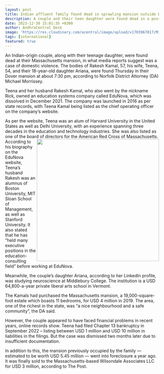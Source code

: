 ```yaml
---
layout: post
title: Indian affluent family found dead in sprawling mansion outside Boston
description: A couple and their teen daughter were found dead in a possible murder-suicide in a rich enclave outside Boston – one of the wealthiest in Massachusetts – leading prosecutors to warn that domestic violence knows no economic or class boundaries.
date: 2023-12-30 15:01:35 +0300
author: AndhraCentral Desk
image: 'https://res.cloudinary.com/acentral/image/upload/v1703967817/Misc/news/Who-Were-Ariana-And-Teena-Kamal_byeuor.jpg'
tags: [international]
featured: true
---
```


An Indian-origin couple, along with their teenage daughter, were found dead at their Massachusetts mansion, in what media reports suggest was a case of domestic violence. The bodies of Rakesh Kamal, 57, his wife, Teena, 54, and their 18-year-old daughter Ariana, were found Thursday in their Dover mansion at about 7:30 pm, according to Norfolk District Attorney (DA) Michael Morrissey.

Teena and her husband Rakesh Kamal, who also went by the nickname Rick, owned an education systems company called EduNova, which was dissolved in December 2021. The company was launched in 2016 as per state records, with Teena Kamal being listed as the chief operating officer on the company’s website.

As per the website, Teena was an alum of Harvard University in the United States as well as Delhi University, with an experience spanning three decades in the education and technology industries. She was also listed as one of the board of directors for the American Red Cross of Massachusetts.
<img src="https://res.cloudinary.com/acentral/image/upload/v1703967700/Misc/news/rakeshkamal.png" loading="lazy" align="right" width="400">
According to his biography on the EduNova website, Teena’s husband Rakesh was an alumnus of Boston University, MIT Sloan School of Management, as well as Stanford University. It also stated that he has “held many executive positions in the education-consulting field” before working at EduNova.

Meanwhile, the couple’s daughter Ariana, according to her LinkedIn profile, was studying neuroscience at Middlebury College. The institution is a USD 64,800-a-year private liberal arts school in Vermont.

The Kamals had purchased the Massachusetts mansion, a 19,000-square-foot estate which boasts 11 bedrooms, for USD 4 million in 2019. The area, one of the richest in the state, was “a nice neighbourhood and a safe community”, the DA said.

However, the couple appeared to have faced financial problems in recent years, online records show. Teena had filed Chapter 13 bankruptcy in September 2022 – listing between USD 1 million and USD 10 million in liabilities in the filings. But the case was dismissed two months later due to insufficient documentation.

In addition to this, the mansion previously occupied by the family — estimated to be worth USD 5.45 million — went into foreclosure a year ago. It was finally sold to the Massachusetts-based Wilsondale Associates LLC for USD 3 million, according to The Post.

